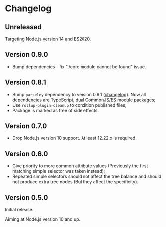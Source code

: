 # Changelog

## Unreleased

Targeting Node.js version 14 and ES2020.

## Version 0.9.0

* Bump dependencies - fix "./core module cannot be found" issue.

## Version 0.8.1

* Bump `parseley` dependency to version 0.9.1 ([changelog](https://github.com/mxxii/parseley/blob/main/CHANGELOG.md)). Now all dependencies are TypeScript, dual CommonJS/ES module packages;
* Use `rollup-plugin-cleanup` to condition published files;
* Package is marked as free of side effects.

## Version 0.7.0

* Drop Node.js version 10 support. At least 12.22.x is required.

## Version 0.6.0

* Give priority to more common attribute values (Previously the first matching simple selector was taken instead);
* Repeated simple selectors should not affect the tree balance and should not produce extra tree nodes (But they affect the specificity).

## Version 0.5.0

Initial release.

Aiming at Node.js version 10 and up.
